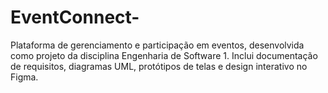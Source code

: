 # EventConnect-
Plataforma de gerenciamento e participação em eventos, desenvolvida como projeto da disciplina Engenharia de Software 1. Inclui documentação de requisitos, diagramas UML, protótipos de telas e design interativo no Figma.
